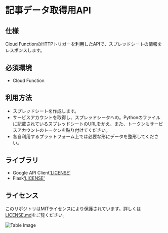 # 記事データ取得用API

## 仕様

Cloud FunctionのHTTPトリガーを利用したAPIで、スプレッドシートの情報をレスポンスします。

## 必須環境

- Cloud Function

## 利用方法

- スプレッドシートを作成します。
- サービスアカウントを取得し、スプレッドシータへの。Pythonのファイルに記載されているスプレッドシートのURLをかえ、また、トークンもサービスアカウントのトークンを貼り付けてください。
- 各自利用するプラットフォーム上では必要な形にデータを整形してください。

## ライブラリ

- Google API Client['LICENSE'](https://github.com/googleapis/google-api-python-client/blob/main/LICENSE)
- Flask['LICENSE'](https://flask.palletsprojects.com/en/stable/license/)

## ライセンス

このリポジトリはMITライセンスにより保護されています。詳しくは[LICENSE.md](LICENSE.md)をご覧ください。

![Table Image](ref/ex_table.png)
